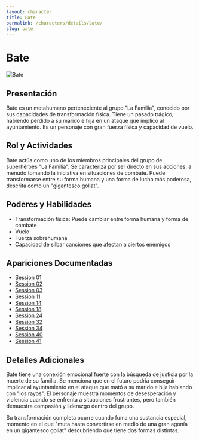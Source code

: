 ```yaml
---
layout: character
title: Bate
permalink: /characters/details/bate/
slug: bate
---
```


# Bate

<div class="character-photo">
  <img src="{{ site.baseurl }}/assets/img/characters/Bate.png" alt="Bate" />
</div>

## Presentación
Bate es un metahumano perteneciente al grupo "La Familia", conocido por sus capacidades de transformación física. Tiene un pasado trágico, habiendo perdido a su marido e hija en un ataque que implicó al ayuntamiento. Es un personaje con gran fuerza física y capacidad de vuelo.

## Rol y Actividades
Bate actúa como uno de los miembros principales del grupo de superhéroes "La Familia". Se caracteriza por ser directo en sus acciones, a menudo tomando la iniciativa en situaciones de combate. Puede transformarse entre su forma humana y una forma de lucha más poderosa, descrita como un "gigantesco goliat".

## Poderes y Habilidades
- Transformación física: Puede cambiar entre forma humana y forma de combate
- Vuelo
- Fuerza sobrehumana
- Capacidad de silbar canciones que afectan a ciertos enemigos

## Apariciones Documentadas
- [Session 01](../../campaigns/la-familia/session-01.md)
- [Session 02](../../campaigns/la-familia/session-02.md)
- [Session 03](../../campaigns/la-familia/session-03.md)
- [Session 11](../../campaigns/la-familia/session-11.md)
- [Session 14](../../campaigns/la-familia/session-14.md)
- [Session 18](../../campaigns/la-familia/session-18.md)
- [Session 24](../../campaigns/la-familia/session-24.md)
- [Session 32](../../campaigns/la-familia/session-32.md)
- [Session 34](../../campaigns/la-familia/session-34.md)
- [Session 40](../../campaigns/la-familia/session-40.md)
- [Session 41](../../campaigns/la-familia/session-41.md)

## Detalles Adicionales
Bate tiene una conexión emocional fuerte con la búsqueda de justicia por la muerte de su familia. Se menciona que en el futuro podría conseguir implicar al ayuntamiento en el ataque que mató a su marido e hija hablando con "los rayos". El personaje muestra momentos de desesperación y violencia cuando se enfrenta a situaciones frustrantes, pero también demuestra compasión y liderazgo dentro del grupo.

Su transformación completa ocurre cuando fuma una sustancia especial, momento en el que "muta hasta convertirse en medio de una gran agonía en un gigantesco goliat" descubriendo que tiene dos formas distintas.